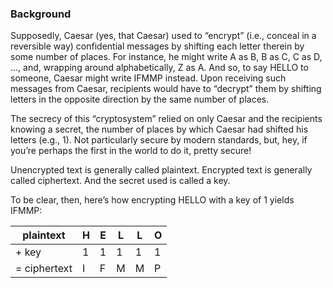 ### Background

Supposedly, Caesar (yes, that Caesar) used to “encrypt” (i.e., conceal in a reversible way) confidential messages by shifting each letter therein by some number of places. For instance, he might write A as B, B as C, C as D, …, and, wrapping around alphabetically, Z as A. And so, to say HELLO to someone, Caesar might write IFMMP instead. Upon receiving such messages from Caesar, recipients would have to “decrypt” them by shifting letters in the opposite direction by the same number of places.

The secrecy of this “cryptosystem” relied on only Caesar and the recipients knowing a secret, the number of places by which Caesar had shifted his letters (e.g., 1). Not particularly secure by modern standards, but, hey, if you’re perhaps the first in the world to do it, pretty secure!

Unencrypted text is generally called plaintext. Encrypted text is generally called ciphertext. And the secret used is called a key.

To be clear, then, here’s how encrypting HELLO with a key of 1 yields IFMMP:

| **plaintext** | H | E | L | L | O |
| --- | --- | --- | --- | --- | --- |
| + key | 1 | 1 | 1 | 1 | 1 |
| = ciphertext | I | F | M | M | P |
